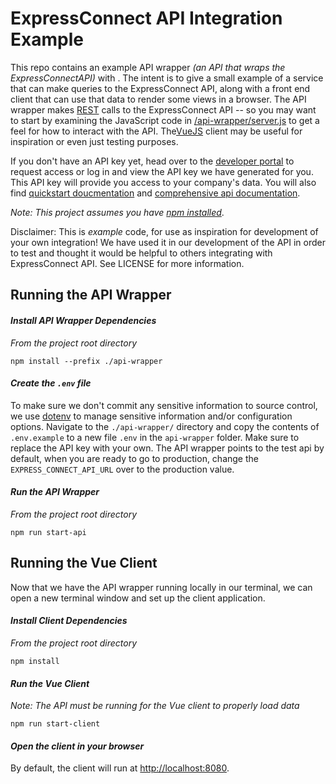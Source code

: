 # ExpressConnect API Integration Example
This repo contains an example API wrapper *(an API that wraps the ExpressConnectAPI)* with . The intent is to give a small example of a service that can make queries to the ExpressConnect API, along with a front end client that can use that data to render some views in a browser. The API wrapper makes [REST](https://restfulapi.net/) calls to the ExpressConnect API -- so you may want to start by examining the JavaScript code in [/api-wrapper/server.js](https://github.com/ServiceExpress/api-integration-example/tree/master/api-wrapper/server.js) to get a feel for how to interact with the API. The[VueJS](https://vuejs.org/) client may be useful for inspiration or even just testing purposes.

If you don't have an API key yet, head over to the [developer portal](http://developers.serviceexpress.com/) to request access or log in and view the API key we have generated for you. This API key will provide you access to your company's data. You will also find [quickstart doucmentation](http://developers.serviceexpress.com/#/start) and [comprehensive api documentation](http://developers.serviceexpress.com/#/docs).

*Note: This project assumes you have [npm installed](https://www.npmjs.com/get-npm)*.

Disclaimer: This is *example* code, for use as inspiration for development of your own integration! We have used it in our development of the API in order to test and thought it would be helpful to others integrating with ExpressConnect API. See LICENSE for more information.

## Running the API Wrapper

#### *Install API Wrapper Dependencies*

*From the project root directory*
```
npm install --prefix ./api-wrapper
```

#### *Create the `.env` file*
To make sure we don't commit any sensitive information to source control, we use [dotenv](https://github.com/motdotla/dotenv#readme) to manage sensitive information and/or configuration options. Navigate to the `./api-wrapper/` directory and copy the contents of `.env.example` to a new file `.env` in the `api-wrapper` folder. Make sure to replace the API key with your own. The API wrapper points to the test api by default, when you are ready to go to production, change the `EXPRESS_CONNECT_API_URL` over to the production value. 

#### *Run the API Wrapper*

*From the project root directory*

```
npm run start-api
```

## Running the Vue Client

Now that we have the API wrapper running locally in our terminal, we can open a new terminal window and set up the client application.

#### *Install Client Dependencies*

*From the project root directory*
```
npm install
```

#### *Run the Vue Client*

*Note: The API must be running for the Vue client to properly load data*
```
npm run start-client
```

#### *Open the client in your browser*

By default, the client will run at [http://localhost:8080](http://localhost:8080).
